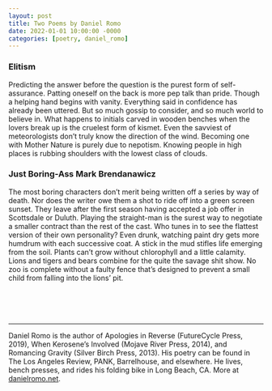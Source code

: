 ```yaml
---
layout: post
title: Two Poems by Daniel Romo
date: 2022-01-01 10:00:00 -0000
categories: [poetry, daniel_romo]
---
```

<div class="poem">
<h3>Elitism</h3>
Predicting the answer before the question is the purest form of self-assurance. Patting oneself on the back is more pep talk than pride. Though a helping hand begins with vanity. Everything said in confidence has already been uttered. But so much gossip to consider, and so much world to believe in. What happens to initials carved in wooden benches when the lovers break up is the cruelest form of kismet. Even the savviest of meteorologists don’t truly know the direction of the wind. Becoming one with Mother Nature is purely due to nepotism. Knowing people in high places is rubbing shoulders with the lowest class of clouds.

<h3>Just Boring-Ass Mark Brendanawicz</h3>
The most boring characters don’t merit being written off a series by way of death. Nor does the writer owe them a shot to ride off into a green screen sunset. They leave after the first season having accepted a job offer in Scottsdale or Duluth. Playing the straight-man is the surest way to negotiate a smaller contract than the rest of the cast. Who tunes in to see the flattest version of their own personality? Even drunk, watching paint dry gets more humdrum with each successive coat. A stick in the mud stifles life emerging from the soil. Plants can’t grow without chlorophyll and a little calamity. Lions and tigers and bears combine for the quite the savage shit show. No zoo is complete without a faulty fence that’s designed to prevent a small child from falling into the lions’ pit.
</div>
<br><br>
<br><br>
<hr>
Daniel Romo is the author of Apologies in Reverse (FutureCycle Press, 2019), When Kerosene’s Involved (Mojave River Press, 2014), and Romancing Gravity (Silver Birch Press, 2013). His poetry can be found in The Los Angeles Review, PANK, Barrelhouse, and elsewhere. He lives, bench presses, and rides his folding bike in Long Beach, CA. More at <a href="http://danielromo.net/">danielromo.net</a>.
